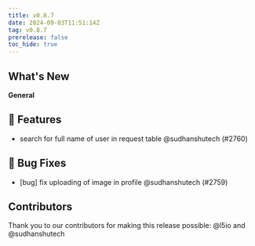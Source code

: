 ```yaml
---
title: v0.8.7
date: 2024-09-03T11:51:14Z
tag: v0.8.7
prerelease: false
toc_hide: true
---
```


## What's New
**General**
## 🚀 Features

- search for full name of user in request table @sudhanshutech (#2760)

## 🐛 Bug Fixes

- [bug] fix uploading of image in profile @sudhanshutech (#2759)

## Contributors

Thank you to our contributors for making this release possible:
@l5io and @sudhanshutech

